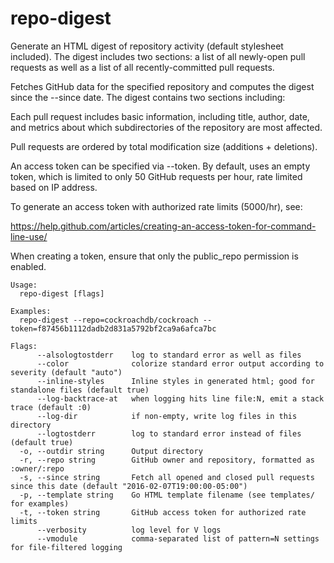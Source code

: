 # repo-digest

Generate an HTML digest of repository activity (default stylesheet
included). The digest includes two sections: a list of all newly-open
pull requests as well as a list of all recently-committed pull
requests.

Fetches GitHub data for the specified repository and computes the digest
since the --since date. The digest contains two sections including:

Each pull request includes basic information, including title, author,
date, and metrics about which subdirectories of the repository are
most affected.

Pull requests are ordered by total modification size (additions +
deletions).

An access token can be specified via --token. By default, uses an empty
token, which is limited to only 50 GitHub requests per hour, rate limited
based on IP address.

To generate an access token with authorized rate limits (5000/hr), see:

https://help.github.com/articles/creating-an-access-token-for-command-line-use/

When creating a token, ensure that only the public_repo permission is enabled.

```
Usage:
  repo-digest [flags]

Examples:
  repo-digest --repo=cockroachdb/cockroach --token=f87456b1112dadb2d831a5792bf2ca9a6afca7bc

Flags:
      --alsologtostderr    log to standard error as well as files
      --color              colorize standard error output according to severity (default "auto")
      --inline-styles      Inline styles in generated html; good for standalone files (default true)
      --log-backtrace-at   when logging hits line file:N, emit a stack trace (default :0)
      --log-dir            if non-empty, write log files in this directory
      --logtostderr        log to standard error instead of files (default true)
  -o, --outdir string      Output directory
  -r, --repo string        GitHub owner and repository, formatted as :owner/:repo
  -s, --since string       Fetch all opened and closed pull requests since this date (default "2016-02-07T19:00:00-05:00")
  -p, --template string    Go HTML template filename (see templates/ for examples)
  -t, --token string       GitHub access token for authorized rate limits
      --verbosity          log level for V logs
      --vmodule            comma-separated list of pattern=N settings for file-filtered logging
```
